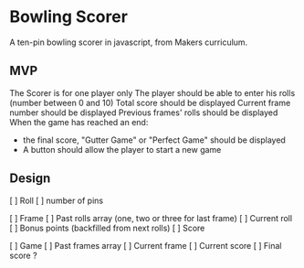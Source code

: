 # Bowling Scorer

A ten-pin bowling scorer in javascript, from Makers curriculum.

## MVP

The Scorer is for one player only
The player should be able to enter his rolls (number between 0 and 10)
Total score should be displayed
Current frame number should be displayed
Previous frames' rolls should be displayed
When the game has reached an end:
 - the final score, "Gutter Game" or "Perfect Game" should be displayed
 - A button should allow the player to start a new game

## Design

[ ] Roll
  [ ] number of pins

[ ] Frame
 [ ] Past rolls array (one, two or three for last frame)
 [ ] Current roll
 [ ] Bonus points (backfilled from next rolls)
 [ ] Score

[ ] Game
  [ ] Past frames array
  [ ] Current frame
  [ ] Current score
  [ ] Final score ?
